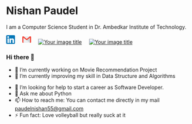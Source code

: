 # Nishan Paudel
I am a Computer Science Student in Dr. Ambedkar Institute of Technology. 

[![linkedin](https://github.com/nishan7/nishan7/blob/master/linkedin%20(1).png)](https://www.linkedin.com/in/paudelnishan/)
&nbsp; &nbsp;
[![mail](https://github.com/nishan7/nishan7/blob/master/gmail%20(1).png)](mailto:paudelnishan55@gmail.com) &nbsp; &nbsp;
[<img src="https://i.pinimg.com/originals/c5/d9/fc/c5d9fc1e18bcf039f464c2ab6cfb3eb6.jpg" alt="Your image title" width="25"/>](https://www.codechef.com/users/nishanpaudel) &nbsp; &nbsp;
[<img src="https://upload.wikimedia.org/wikipedia/en/0/07/Codeforces_logo.png" alt="Your image title" width="80"/>](https://codeforces.com/profile/nishanpaudel) &nbsp; &nbsp;


### Hi there 👋



- 🔭 I’m currently working on Movie Recommendation Project
- 🌱 I’m currently improving my skill in Data Structure and Algorithms
<!-- - 👯 I’m looking to collaborate on any Machine Learning or Data Science projects.  -->
- 🤔 I’m looking for help to start a career as Software Developer.
- 💬 Ask me about Python
- 📫 How to reach me: You can contact me directly in my mail [paudelnishan55@gmail.com](mailto:paudelnishan55@gmail.com)
- ⚡ Fun fact: Love volleyball but really suck at it


